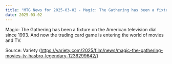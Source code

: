 ```yaml
---
title: "MTG News for 2025-03-02 - Magic: The Gathering has been a fixture on the Ame..."
date: 2025-03-02
---
```


Magic: The Gathering has been a fixture on the American television dial since 1993. And now the trading card game is entering the world of movies and TV.

Source: Variety (https://variety.com/2025/film/news/magic-the-gathering-movies-tv-hasbro-legendary-1236299642/)
